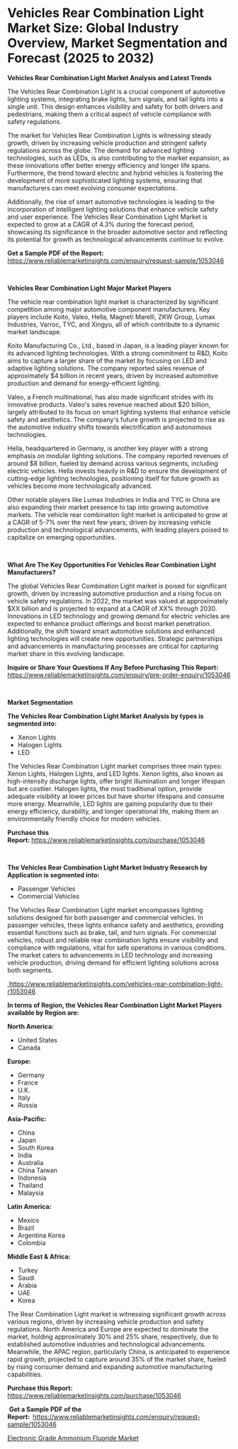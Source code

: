 <p><h1>Vehicles Rear Combination Light Market Size: Global Industry Overview, Market Segmentation and Forecast (2025 to 2032)</h1></p><p><strong>Vehicles Rear Combination Light Market Analysis and Latest Trends</strong></p>
<p><p>The Vehicles Rear Combination Light is a crucial component of automotive lighting systems, integrating brake lights, turn signals, and tail lights into a single unit. This design enhances visibility and safety for both drivers and pedestrians, making them a critical aspect of vehicle compliance with safety regulations.</p><p>The market for Vehicles Rear Combination Lights is witnessing steady growth, driven by increasing vehicle production and stringent safety regulations across the globe. The demand for advanced lighting technologies, such as LEDs, is also contributing to the market expansion, as these innovations offer better energy efficiency and longer life spans. Furthermore, the trend toward electric and hybrid vehicles is fostering the development of more sophisticated lighting systems, ensuring that manufacturers can meet evolving consumer expectations.</p><p>Additionally, the rise of smart automotive technologies is leading to the incorporation of intelligent lighting solutions that enhance vehicle safety and user experience. The Vehicles Rear Combination Light Market is expected to grow at a CAGR of 4.3% during the forecast period, showcasing its significance in the broader automotive sector and reflecting its potential for growth as technological advancements continue to evolve.</p></p>
<p><strong>Get a Sample PDF of the Report:&nbsp;</strong> <a href="https://www.reliablemarketinsights.com/enquiry/request-sample/1053046?utm_campaign=3264&utm_medium=2&utm_source=Github&utm_content=ia&utm_term=22032025&utm_id=vehicles-rear-combination-light">https://www.reliablemarketinsights.com/enquiry/request-sample/1053046</a></p>
<p>&nbsp;</p>
<p><strong>Vehicles Rear Combination Light Major Market Players</strong></p>
<p><p>The vehicle rear combination light market is characterized by significant competition among major automotive component manufacturers. Key players include Koito, Valeo, Hella, Magneti Marelli, ZKW Group, Lumax Industries, Varroc, TYC, and Xingyu, all of which contribute to a dynamic market landscape.</p><p>Koito Manufacturing Co., Ltd., based in Japan, is a leading player known for its advanced lighting technologies. With a strong commitment to R&D, Koito aims to capture a larger share of the market by focusing on LED and adaptive lighting solutions. The company reported sales revenue of approximately $4 billion in recent years, driven by increased automotive production and demand for energy-efficient lighting.</p><p>Valeo, a French multinational, has also made significant strides with its innovative products. Valeo's sales revenue reached about $20 billion, largely attributed to its focus on smart lighting systems that enhance vehicle safety and aesthetics. The company's future growth is projected to rise as the automotive industry shifts towards electrification and autonomous technologies.</p><p>Hella, headquartered in Germany, is another key player with a strong emphasis on modular lighting solutions. The company reported revenues of around $8 billion, fueled by demand across various segments, including electric vehicles. Hella invests heavily in R&D to ensure the development of cutting-edge lighting technologies, positioning itself for future growth as vehicles become more technologically advanced.</p><p>Other notable players like Lumax Industries in India and TYC in China are also expanding their market presence to tap into growing automotive markets. The vehicle rear combination light market is anticipated to grow at a CAGR of 5-7% over the next few years, driven by increasing vehicle production and technological advancements, with leading players poised to capitalize on emerging opportunities.</p></p>
<p>&nbsp;</p>
<p><strong>What Are The Key Opportunities For Vehicles Rear Combination Light Manufacturers?</strong></p>
<p><p>The global Vehicles Rear Combination Light market is poised for significant growth, driven by increasing automotive production and a rising focus on vehicle safety regulations. In 2022, the market was valued at approximately $XX billion and is projected to expand at a CAGR of XX% through 2030. Innovations in LED technology and growing demand for electric vehicles are expected to enhance product offerings and boost market penetration. Additionally, the shift toward smart automotive solutions and enhanced lighting technologies will create new opportunities. Strategic partnerships and advancements in manufacturing processes are critical for capturing market share in this evolving landscape.</p></p>
<p><strong>Inquire or Share Your Questions If Any Before Purchasing This Report:</strong> <a href="https://www.reliablemarketinsights.com/enquiry/pre-order-enquiry/1053046?utm_campaign=3264&utm_medium=2&utm_source=Github&utm_content=ia&utm_term=22032025&utm_id=vehicles-rear-combination-light">https://www.reliablemarketinsights.com/enquiry/pre-order-enquiry/1053046</a></p>
<p>&nbsp;</p>
<p><strong>Market Segmentation</strong></p>
<p><strong>The Vehicles Rear Combination Light Market Analysis by types is segmented into:</strong></p>
<p><ul><li>Xenon Lights</li><li>Halogen Lights</li><li>LED</li></ul></p>
<p><p>The Vehicles Rear Combination Light market comprises three main types: Xenon Lights, Halogen Lights, and LED lights. Xenon lights, also known as high-intensity discharge lights, offer bright illumination and longer lifespan but are costlier. Halogen lights, the most traditional option, provide adequate visibility at lower prices but have shorter lifespans and consume more energy. Meanwhile, LED lights are gaining popularity due to their energy efficiency, durability, and longer operational life, making them an environmentally friendly choice for modern vehicles.</p></p>
<p><strong>Purchase this Report:&nbsp;</strong><a href="https://www.reliablemarketinsights.com/purchase/1053046?utm_campaign=3264&utm_medium=2&utm_source=Github&utm_content=ia&utm_term=22032025&utm_id=vehicles-rear-combination-light">https://www.reliablemarketinsights.com/purchase/1053046</a></p>
<p>&nbsp;</p>
<p><strong>The Vehicles Rear Combination Light Market Industry Research by Application is segmented into:</strong></p>
<p><ul><li>Passenger Vehicles</li><li>Commercial Vehicles</li></ul></p>
<p><p>The Vehicles Rear Combination Light market encompasses lighting solutions designed for both passenger and commercial vehicles. In passenger vehicles, these lights enhance safety and aesthetics, providing essential functions such as brake, tail, and turn signals. For commercial vehicles, robust and reliable rear combination lights ensure visibility and compliance with regulations, vital for safe operations in various conditions. The market caters to advancements in LED technology and increasing vehicle production, driving demand for efficient lighting solutions across both segments.</p></p>
<p><a href="https://www.reliablemarketinsights.com/vehicles-rear-combination-light-r1053046?utm_campaign=3264&utm_medium=2&utm_source=Github&utm_content=ia&utm_term=22032025&utm_id=vehicles-rear-combination-light">&nbsp;https://www.reliablemarketinsights.com/vehicles-rear-combination-light-r1053046</a></p>
<p><strong>In terms of Region, the Vehicles Rear Combination Light Market Players available by Region are:</strong></p>
<p>
    <p> <strong> North America: </strong>
        <ul>
            <li>United States</li>
            <li>Canada</li>
        </ul>
        </p> 
    <p> <strong> Europe: </strong>
        <ul>
            <li>Germany</li>
            <li>France</li>
            <li>U.K.</li>
            <li>Italy</li>
            <li>Russia</li>
        </ul>
        </p> 
    <p> <strong> Asia-Pacific: </strong>
        <ul>
            <li>China</li>
            <li>Japan</li>
            <li>South Korea</li>
            <li>India</li>
            <li>Australia</li>
            <li>China Taiwan</li>
            <li>Indonesia</li>
            <li>Thailand</li>
            <li>Malaysia</li>
        </ul>
        </p> 
    <p> <strong> Latin America: </strong>
        <ul>
            <li>Mexico</li>
            <li>Brazil</li>
            <li>Argentina Korea</li>
            <li>Colombia</li>
        </ul>
        </p> 
    <p> <strong> Middle East & Africa: </strong>
        <ul>
            <li>Turkey</li>
            <li>Saudi</li>
            <li>Arabia</li>
            <li>UAE</li>
            <li>Korea</li>
        </ul>
    </p>
    </p>
<p><p>The Rear Combination Light market is witnessing significant growth across various regions, driven by increasing vehicle production and safety regulations. North America and Europe are expected to dominate the market, holding approximately 30% and 25% share, respectively, due to established automotive industries and technological advancements. Meanwhile, the APAC region, particularly China, is anticipated to experience rapid growth, projected to capture around 35% of the market share, fueled by rising consumer demand and expanding automotive manufacturing capabilities.</p></p>
<p><strong>Purchase this Report: </strong><a href="https://www.reliablemarketinsights.com/purchase/1053046?utm_campaign=3264&utm_medium=2&utm_source=Github&utm_content=ia&utm_term=22032025&utm_id=vehicles-rear-combination-light">https://www.reliablemarketinsights.com/purchase/1053046</a></p>
<p>&nbsp;<strong>Get a Sample PDF of the Report:&nbsp;&nbsp;</strong><a href="https://www.reliablemarketinsights.com/enquiry/request-sample/1053046?utm_campaign=3264&utm_medium=2&utm_source=Github&utm_content=ia&utm_term=22032025&utm_id=vehicles-rear-combination-light">https://www.reliablemarketinsights.com/enquiry/request-sample/1053046</a></p>
<p><strong></strong></p>
<p><p><a href="https://github.com/leijavaagexo/Market-Research-Report-List-1/blob/main/electronic-grade-ammonium-fluoride-market.md?utm_campaign=3264&utm_medium=2&utm_source=Github&utm_content=ia&utm_term=22032025&utm_id=vehicles-rear-combination-light">Electronic Grade Ammonium Fluoride Market</a></p></p>